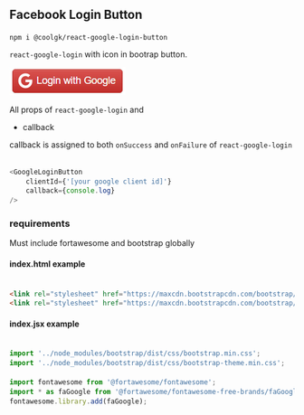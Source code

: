 ## Facebook Login Button

`npm i @coolgk/react-google-login-button`

`react-google-login` with icon in bootrap button.

![button screenshot](https://raw.githubusercontent.com/coolgk/react-components/develop/src/googleLoginButton/screenshot.jpg)

All props of `react-google-login` and

* callback

callback is assigned to both `onSuccess` and `onFailure` of `react-google-login`

```javascript

<GoogleLoginButton
    clientId={'[your google client id]'}
    callback={console.log}
/>

```

### requirements

Must include fortawesome and bootstrap globally

#### index.html example

```html

<link rel="stylesheet" href="https://maxcdn.bootstrapcdn.com/bootstrap/3.3.7/css/bootstrap.min.css" integrity="sha384-BVYiiSIFeK1dGmJRAkycuHAHRg32OmUcww7on3RYdg4Va+PmSTsz/K68vbdEjh4u" crossorigin="anonymous">
<link rel="stylesheet" href="https://maxcdn.bootstrapcdn.com/bootstrap/3.3.7/css/bootstrap-theme.min.css" integrity="sha384-rHyoN1iRsVXV4nD0JutlnGaslCJuC7uwjduW9SVrLvRYooPp2bWYgmgJQIXwl/Sp" crossorigin="anonymous">

```

#### index.jsx example

```javascript

import '../node_modules/bootstrap/dist/css/bootstrap.min.css';
import '../node_modules/bootstrap/dist/css/bootstrap-theme.min.css';

import fontawesome from '@fortawesome/fontawesome';
import * as faGoogle from '@fortawesome/fontawesome-free-brands/faGoogle';
fontawesome.library.add(faGoogle);

```
